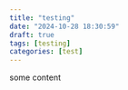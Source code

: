 ```yaml
---
title: "testing"
date: "2024-10-28 18:30:59"
draft: true
tags: [testing]
categories: [test]
---
```


some content
